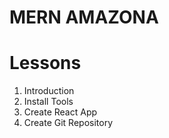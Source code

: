 # MERN AMAZONA

# Lessons
1. Introduction
2. Install Tools
3. Create React App
4. Create Git Repository
